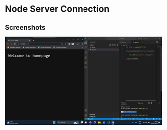 
# Node Server Connection




## Screenshots

![App Screenshot](https://github.com/Dinuka2K/Node-Frist-Test/blob/new/Node.png?raw=true)


